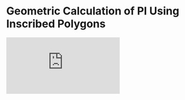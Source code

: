 # Geometric Calculation of PI Using Inscribed Polygons
![a link](https://github.com/connor-occhialini/fin1/blob/master/pi-poly-u.pdf?raw=true)

